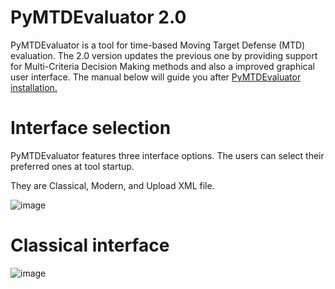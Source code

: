 # PyMTDEvaluator 2.0

PyMTDEvaluator is a tool for time-based Moving Target Defense (MTD) evaluation. The 2.0 version updates the previous one by providing support for Multi-Criteria Decision Making methods and also a improved graphical user interface. The manual below will guide you after [PyMTDEvaluator installation.](https://github.com/matheustor4/PyMTDEvaluator2/blob/main/README.md#installation) 

# Interface selection

PyMTDEvaluator features three interface options. The users can select their preferred ones at tool startup. 

They are Classical, Modern, and Upload XML file.

![image](https://github.com/user-attachments/assets/7726bfc5-b493-4420-b8bb-bbff104910cc)

# Classical interface

![image](https://github.com/user-attachments/assets/65f9fd44-7e2c-4d4e-a6f8-a99d20226dac)
